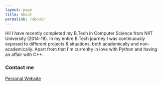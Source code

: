 ```yaml
---
layout: page
title: About
permalink: /about/
---
```


Hi! 
I have recently completed my B.Tech in Computer Science from NIIT University (2014-18). In my  entire B.Tech journey I was continuously exposed to different projects & situations, both academically and non-academically. Apart from that I'm currenlty in love with Python and having an affair with C++.  

### Contact me

[Personal Website](https://siddharthshashikar.github.io)